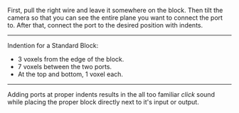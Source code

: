 First, pull the right wire and leave it somewhere on the block. Then tilt the camera so that you can see the entire plane you want to connect the port to. After that, connect the port to the desired position with indents.

***


Indention for a Standard Block:
- 3 voxels from the edge of the block.
- 7 voxels between the two ports.
- At the top and bottom, 1 voxel each.

***

Adding ports at proper indents results in the all too familiar *click* sound while placing the proper block directly next to it's input or output.